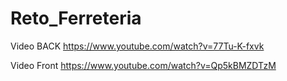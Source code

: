 # Reto_Ferreteria

Video BACK https://www.youtube.com/watch?v=77Tu-K-fxvk

Video Front https://www.youtube.com/watch?v=Qp5kBMZDTzM
